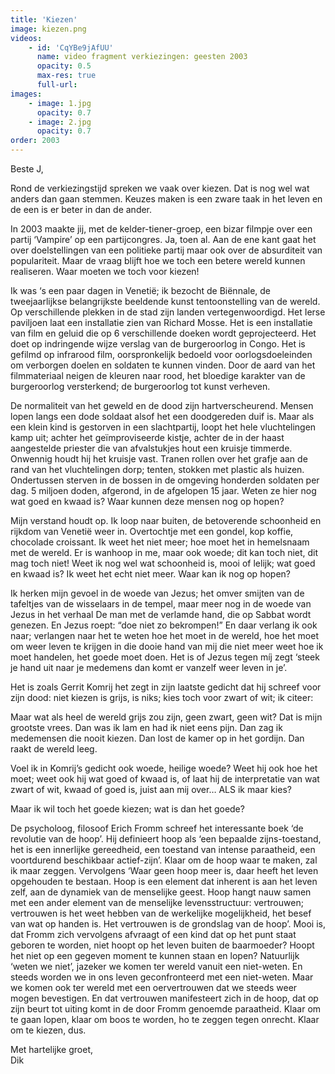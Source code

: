 ```yaml
---
title: 'Kiezen'
image: kiezen.png
videos:
    - id: 'CqYBe9jAfUU'
      name: video fragment verkiezingen: geesten 2003
      opacity: 0.5
      max-res: true
      full-url: 
images:
    - image: 1.jpg
      opacity: 0.7
    - image: 2.jpg
      opacity: 0.7
order: 2003
---
```


Beste J,

Rond de verkiezingstijd spreken we vaak over kiezen. Dat is nog wel wat anders dan gaan stemmen. Keuzes maken is een zware taak in het leven en de een is er beter in dan de ander.

In 2003 maakte jij, met de kelder-tiener-groep, een bizar filmpje over een partij ‘Vampire’ op een partijcongres. Ja, toen al. Aan de ene kant gaat het over doelstellingen van een politieke partij maar ook over de absurditeit van populariteit. Maar de vraag blijft hoe we toch een betere wereld kunnen realiseren. Waar moeten we toch voor kiezen!

Ik was ‘s een paar dagen in Venetië; ik bezocht de Biënnale, de tweejaarlijkse belangrijkste beeldende kunst tentoonstelling van de wereld. Op verschillende plekken in de stad zijn landen vertegenwoordigd. Het Ierse paviljoen laat een installatie zien van  Richard Mosse. Het is een installatie van film en geluid die op 6 verschillende doeken wordt geprojecteerd. Het doet op indringende wijze verslag van de burgeroorlog in Congo. Het is gefilmd op infrarood film, oorspronkelijk bedoeld voor oorlogsdoeleinden om verborgen doelen en soldaten te kunnen vinden. Door de aard van het filmmateriaal neigen de kleuren naar rood, het bloedige karakter van de burgeroorlog versterkend; de burgeroorlog tot kunst verheven. 

De normaliteit van het geweld en de dood zijn hartverscheurend. Mensen lopen langs een dode soldaat alsof het een doodgereden duif is. Maar als een klein kind is gestorven in een slachtpartij, loopt het hele vluchtelingen kamp uit; achter het geïmproviseerde kistje, achter de in der haast aangestelde priester die van afvalstukjes hout een kruisje timmerde. Onwennig houdt hij het kruisje vast. Tranen rollen over het grafje aan de rand van het vluchtelingen dorp; tenten, stokken met plastic als huizen. Ondertussen sterven in de bossen in de omgeving honderden soldaten per dag. 5 miljoen doden, afgerond, in de afgelopen 15 jaar. Weten ze hier nog wat goed en kwaad is? Waar kunnen deze mensen nog op hopen?

Mijn verstand houdt op. Ik loop naar buiten, de betoverende schoonheid en rijkdom van Venetië weer in. Overtochtje met een gondel, kop koffie, chocolade croissant. Ik weet het niet meer; hoe moet het in hemelsnaam met de wereld. Er is wanhoop in me, maar ook woede; dit kan toch niet, dit mag toch niet! Weet ik nog wel wat schoonheid is, mooi of lelijk; wat goed en kwaad is? Ik weet het echt niet meer. Waar kan ik nog op hopen?

Ik herken mijn gevoel in de woede van Jezus; het omver smijten van de tafeltjes van de wisselaars in de tempel, maar meer nog in de woede van Jezus in het verhaal De man met de verlamde hand, die op Sabbat wordt genezen. En Jezus roept: “doe niet zo bekrompen!” En daar verlang ik ook naar; verlangen naar het te weten hoe het moet in de wereld, hoe het moet om weer leven te krijgen in die dooie hand van mij die niet meer weet hoe ik moet handelen, het goede moet doen. Het is of Jezus tegen míj zegt ‘steek je hand uit naar je medemens dan komt er vanzelf weer leven in je’. 

Het is zoals Gerrit Komrij het zegt in zijn laatste gedicht dat hij schreef voor zijn dood: niet kiezen is grijs, is niks; kies toch voor zwart of wit; ik citeer:

 Maar wat als heel de wereld grijs zou zijn,
 geen zwart, geen wit? Dat is mijn grootste vrees.
 Dan was ik lam en had ik niet eens pijn.
 Dan zag ik medemensen die nooit kiezen.
 Dan lost de kamer op in het gordijn.
 Dan raakt de wereld leeg.

Voel ik in Komrij’s gedicht ook woede, heilige woede? Weet hij ook hoe het moet; weet ook hij wat goed of kwaad is, of laat hij de interpretatie van wat zwart of wit, kwaad of goed is, juist aan mij over… ALS ik maar kies?

Maar ik wil toch het goede kiezen; wat is dan het goede?

De psycholoog, filosoof Erich Fromm schreef het interessante boek ‘de revolutie van de hoop’. Hij definieert hoop als ‘een bepaalde zijns-toestand, het is een innerlijke gereedheid, een toestand van intense paraatheid, een voortdurend beschikbaar actief-zijn’. Klaar om de hoop waar te maken, zal ik maar zeggen. Vervolgens ‘Waar geen hoop meer is, daar heeft het leven opgehouden te bestaan. Hoop is een element dat inherent is aan het leven zelf, aan de dynamiek van de menselijke geest. Hoop hangt nauw samen met een ander element van de menselijke levensstructuur: vertrouwen; vertrouwen is het weet hebben van de werkelijke mogelijkheid, het besef van wat op handen is. Het vertrouwen is de grondslag van de hoop’. Mooi is, dat Fromm zich vervolgens afvraagt of een kind dat op het punt staat geboren te worden, niet hoopt op het leven buiten de baarmoeder? Hoopt het niet op een gegeven moment te kunnen staan en lopen? 
Natuurlijk ‘weten we niet’, jazeker we komen ter wereld vanuit een niet-weten. En steeds worden we in ons leven geconfronteerd met een niet-weten. Maar we komen ook ter wereld met een oervertrouwen dat we steeds weer mogen bevestigen. En dat vertrouwen manifesteert zich in de hoop, dat op zijn beurt tot uiting komt in de door Fromm genoemde paraatheid. Klaar om te gaan lopen, klaar om boos te worden, ho te zeggen tegen onrecht. Klaar om te kiezen, dus.

Met hartelijke groet,<br/>
Dik
